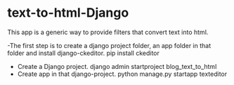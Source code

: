 # text-to-html-Django
This app is a generic way to provide filters that convert text into html.

-The first step is to create a django project folder, an app folder in that folder and install django-ckeditor.
      pip install ckeditor
      
- Create a Django project.
    django admin startproject blog_text_to_html
- Create app in that django-project.
    python manage.py startapp texteditor
